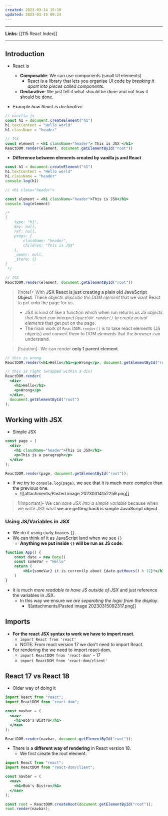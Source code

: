 ```yaml
---
created: 2023-03-14 15:10
updated: 2023-03-15 09:24
---
```

---
**Links**: [[115 React Index]]

---
## Introduction
- React is 
	- **Composable**: We can use components (small UI elements) 
		- React is a library that lets you organise UI code by *breaking it apart into pieces called components*.
	- **Declarative**: We just tell it what should be done and not how it should be done.

- Example *how React is declarative*.
```jsx
// vanilla js
const h1 = document.createElement("h1")
h1.textContent = "Hello world"
h1.className = "header"

// JSX
const element = <h1 className="header"> This is JSX </h1>
ReactDOM.render(element, document.getElementById("root"))
```

- **Difference between elements created by vanilla js and React**
```jsx
const h1 = document.createElement("h1")
h1.textContent = "Hello world"
h1.className = "header"
console.log(h1)

// <h1 class="header">

const element = <h1 className="header">This is JSX</h1>
console.log(element)

/*
{
    type: "h1", 
    key: null, 
    ref: null, 
    props: {
        className: "header", 
        children: "This is JSX"
    }, 
    _owner: null, 
    _store: {}
}
 */

// JSX
ReactDOM.render(element, document.getElementById("root"))
```

> [!note]+ With **JSX React is just creating a plain old JavaScript Object**. These objects *describe the DOM element* that we want React to put onto the page for us.
> - JSX is kind of like a function which when run returns us *JS objects that React can interpret `ReactDOM.render()` to create actual elements* that get put on the page.
> - The main work of `ReactDOM.render()` is to take react elements (JS objects) and convert them to DOM elements that the browser can understand.

> [!caution]- We can render **only 1 parent element**.

```jsx
// this is wrong
ReactDOM.render(<h1>Hello</h1><p>Wrong</p>, document.getElementById("root"))

// this is right (wrapped within a div)
ReactDOM.render(
  <div>
    <h1>Hello</h1>
    <p>Wrong</p>
  </div>,
  document.getElementById("root")
);

```

## Working with JSX
- Simple JSX
```jsx
const page = (
  <div>
    <h1 className="header">This is JSX</h1>
    <p>This is a paragraph</p>
  </div>
);

ReactDOM.render(page, document.getElementById("root"));
```

- If we try to `console.log(page)`, we see that it is much more complex than the previous one.
	- ![[attachments/Pasted image 20230314152259.png]]

> [!important]- We can *save JSX into a simple variable* because when we write JSX what **we are getting back is simple JavaScript object**.

### Using JS/Variables in JSX
- We do it using curly braces `{}`.
- We can think of it as JavaScript land when we see `{}`
	- **Anything we put inside `{}` will be run as JS code**.
 
```jsx
function App() {
    const date = new Date()
	const someVar = "Hello"
    return (
        <h1>{someVar} it is currently about {date.getHours() % 12}!</h1>
    )
}
```

- It is much *more readable to have JS outside of JSX* and just reference the variables in JSX. 
	- In this way we ensure *we are separating the logic from the display*.
		- ![[attachments/Pasted image 20230315092317.png]]

## Imports
- **For the react JSX syntax to work we have to import react**.
	- `import React from 'react'`
	- NOTE: From react version 17 we don't need to import React.
- For rendering the we need to import react-dom.
	- `import ReactDOM from 'react-dom'` - 17
	- `import ReactDOM from 'react-dom/client'`

## React 17 vs React 18

- Older way of doing it
```jsx
import React from "react";
import ReactDOM from "react-dom";

const navbar = (
  <nav>
    <h1>Bob's Bistro</h1>
  </nav>
);

ReactDOM.render(navbar, document.getElementById("root"));
```

- There is a **different way of rendering** in React version 18.
	- We first create the root element.

```jsx
import React from "react";
import ReactDOM from "react-dom/client";

const navbar = (
  <nav>
    <h1>Bob's Bistro</h1>
  </nav>
);

const root = ReactDOM.createRoot(document.getElementById("root"));
root.render(navbar);
```
